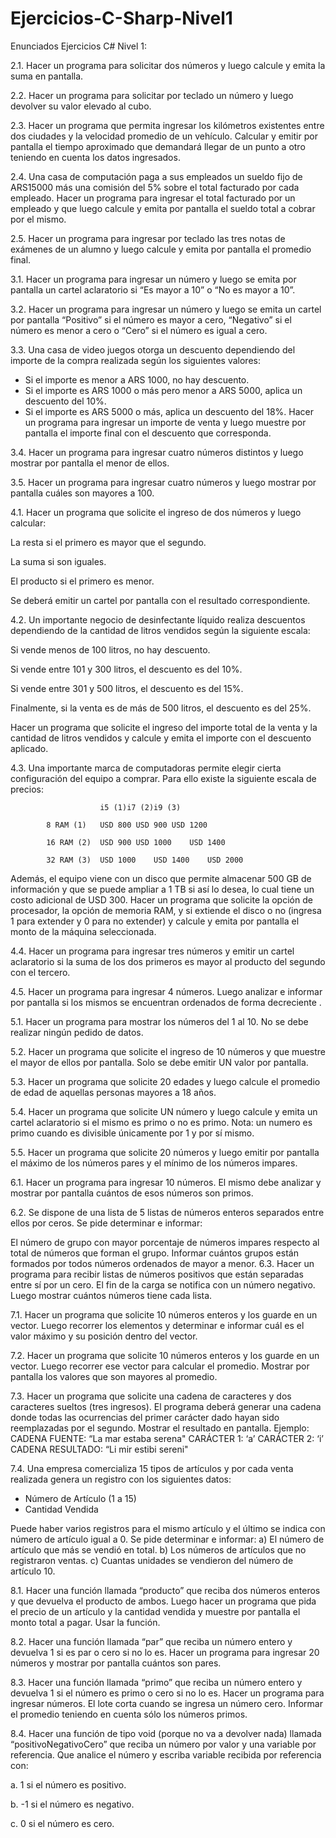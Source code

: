 # Ejercicios-C-Sharp-Nivel1

Enunciados Ejercicios C# Nivel 1:

2.1. Hacer un programa para solicitar dos números y luego calcule y emita la suma en pantalla.

2.2. Hacer un programa para solicitar por teclado un número y luego devolver su valor elevado al cubo.

2.3. Hacer un programa que permita ingresar los kilómetros existentes entre dos ciudades y la velocidad promedio de un vehículo. Calcular y emitir por pantalla el tiempo aproximado que demandará llegar de un punto a otro teniendo en cuenta los datos ingresados.

2.4. Una casa de computación paga a sus empleados un sueldo fijo de ARS15000 más una comisión del 5% sobre el total facturado por cada empleado. Hacer un programa para ingresar el total facturado por un empleado y que luego calcule y emita por pantalla el sueldo total a cobrar por el mismo.

2.5. Hacer un programa para ingresar por teclado las tres notas de exámenes de un alumno y luego calcule y emita por pantalla el promedio final.

3.1. Hacer un programa para ingresar un número y luego se emita por pantalla un cartel aclaratorio si “Es mayor a 10” o “No es mayor a 10”.

3.2. Hacer un programa para ingresar un número y luego se emita un cartel por pantalla “Positivo” si el número es mayor a cero, “Negativo” si el número es menor a cero o “Cero” si el número es igual a cero.

3.3. Una casa de video juegos otorga un descuento dependiendo del importe de la compra realizada según los siguientes valores:

- Si el importe es menor a ARS 1000, no hay descuento.
- Si el importe es ARS 1000 o más pero menor a ARS 5000, aplica un descuento del 10%.
- Si el importe es ARS 5000 o más, aplica un descuento del 18%.
Hacer un programa para ingresar un importe de venta y luego muestre por pantalla el importe final con el descuento que corresponda.

3.4. Hacer un programa para ingresar cuatro números distintos y luego mostrar por pantalla el menor de ellos.

3.5. Hacer un programa para ingresar cuatro números y luego mostrar por pantalla cuáles son mayores a 100.

4.1. Hacer un programa que solicite el ingreso de dos números y luego calcular:

La resta si el primero es mayor que el segundo.

La suma si son iguales.

El producto si el primero es menor.

Se deberá emitir un cartel por pantalla con el resultado correspondiente.

4.2. Un importante negocio de desinfectante líquido realiza descuentos dependiendo de la cantidad de litros vendidos según la siguiente escala:

Si vende menos de 100 litros, no hay descuento.

Si vende entre 101 y 300 litros, el descuento es del 10%.

Si vende entre 301 y 500 litros, el descuento es del 15%.

Finalmente, si la venta es de más de 500 litros, el descuento es del 25%.

Hacer un programa que solicite el ingreso del importe total de la venta y la cantidad de litros vendidos y calcule y emita el importe con el descuento  aplicado.

4.3. Una importante marca de computadoras permite elegir cierta configuración del equipo a comprar. Para ello existe la siguiente escala de precios:

                        i5 (1)i7 (2)i9 (3)

            8 RAM (1)	USD 800	USD 900	USD 1200

            16 RAM (2)	USD 900	USD 1000	USD 1400

            32 RAM (3)	USD 1000	USD 1400	USD 2000

Además, el equipo viene con un disco que permite almacenar 500 GB de información y que se puede ampliar a 1 TB si así lo desea, lo cual tiene un costo  adicional de USD 300. Hacer un programa que solicite la opción de procesador, la opción de memoria  RAM, y si extiende el disco o no (ingresa 1 para extender y 0 para no extender) y calcule y emita por pantalla el monto de la máquina seleccionada.

4.4. Hacer un programa para ingresar tres números y emitir un cartel aclaratorio si la suma de los dos primeros es mayor al producto del segundo con el tercero.

4.5. Hacer un programa para ingresar 4 números. Luego analizar e informar por pantalla si los mismos se encuentran ordenados de forma decreciente .

5.1. Hacer un programa para mostrar los números del 1 al 10. No se debe realizar ningún pedido de datos.

5.2. Hacer un programa que solicite el ingreso de 10 números y que muestre el mayor de ellos por pantalla. Solo se debe emitir UN valor por pantalla.

5.3. Hacer un programa que solicite 20 edades y luego calcule el promedio de edad de aquellas personas mayores a 18 años.

5.4. Hacer un programa que solicite UN número y luego calcule y emita un cartel aclaratorio si el mismo es primo o no es primo.  Nota: un numero es primo cuando es divisible únicamente por 1 y por sí mismo.

5.5. Hacer un programa que solicite 20 números y luego emitir por pantalla el máximo de los números pares y el mínimo de los números impares.

6.1. Hacer un programa para ingresar 10 números. El mismo debe analizar y mostrar por pantalla cuántos de esos números son primos.

6.2. Se dispone de una lista de 5 listas de números enteros separados entre ellos por ceros. Se pide determinar e informar:

El número de grupo con mayor porcentaje de números impares respecto al total de números que forman el grupo.
Informar cuántos grupos están formados por todos números ordenados de mayor a menor.
6.3. Hacer un programa para recibir listas de números positivos que están separadas entre sí por un cero. El fin de la carga se notifica con un número negativo. Luego mostrar cuántos números tiene cada lista.

7.1. Hacer un programa que solicite 10 números enteros y los guarde en un vector. Luego recorrer los elementos y determinar e informar cuál es el valor máximo y su posición dentro del vector.

7.2. Hacer un programa que solicite 10  números enteros y los guarde en un vector. Luego recorrer ese vector para calcular el promedio. Mostrar por pantalla los valores que son mayores al promedio.

7.3. Hacer un programa que solicite una cadena de caracteres y dos caracteres sueltos (tres ingresos). El programa deberá generar una cadena donde todas las ocurrencias del primer carácter dado hayan sido reemplazadas por el segundo. Mostrar el resultado en pantalla. Ejemplo:
CADENA FUENTE: “La mar estaba serena"
CARÁCTER 1: ‘a’ CARÁCTER 2: ‘i’
CADENA RESULTADO: “Li mir estibi sereni"

7.4. Una empresa comercializa 15 tipos de artículos y por cada venta realizada genera un registro con los siguientes datos:
- Número de Artículo (1 a 15)
- Cantidad Vendida 

Puede haber varios registros para el mismo artículo y el último se indica con número de artículo igual a 0.
Se pide determinar e informar:
a) El número de artículo que más se vendió en total.
b) Los números de artículos que no registraron ventas.
c) Cuantas unidades se vendieron del número de artículo 10.

8.1. Hacer una función llamada “producto” que reciba dos números enteros y que devuelva el producto de ambos. Luego hacer un programa que pida el precio de un artículo y la cantidad vendida y muestre por pantalla el monto total a pagar. Usar la función.

8.2. Hacer una función llamada “par” que reciba un número entero y devuelva 1 si es par o cero si no lo es. Hacer un programa para ingresar 20 números y mostrar por pantalla cuántos son pares.

8.3. Hacer una función llamada “primo” que reciba un número entero y devuelva 1 si el número es primo o cero si no lo es. Hacer un programa para ingresar números. El lote corta cuando se ingresa un número cero. Informar el promedio teniendo en cuenta sólo los números primos.

8.4. Hacer una función de tipo void (porque no va a devolver nada) llamada “positivoNegativoCero” que reciba un número por valor y una variable por referencia. Que analice el número y escriba variable recibida por referencia con:

a. 1 si el número es positivo.

b. -1 si el número es negativo.

c. 0 si el número es cero.